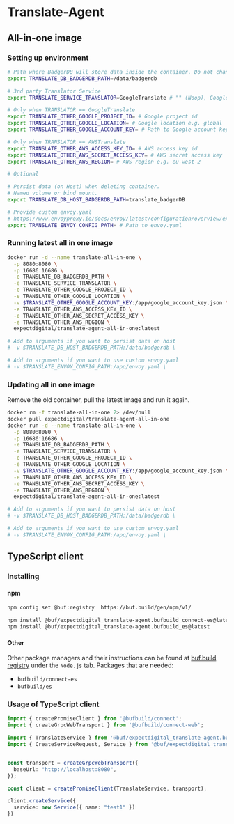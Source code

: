 # Translate-Agent

## All-in-one image

### Setting up environment

```bash
# Path where BadgerDB will store data inside the container. Do not change
export TRANSLATE_DB_BADGERDB_PATH=/data/badgerdb 

# 3rd party Translator Service
export TRANSLATE_SERVICE_TRANSLATOR=GoogleTranslate # "" (Noop), GoogleTranslate or AWSTranslate

# Only when TRANSLATOR == GoogleTranslate
export TRANSLATE_OTHER_GOOGLE_PROJECT_ID= # Google project id
export TRANSLATE_OTHER_GOOGLE_LOCATION= # Google location e.g. global
export TRANSLATE_OTHER_GOOGLE_ACCOUNT_KEY= # Path to Google account key JSON file

# Only when TRANSLATOR == AWSTranslate
export TRANSLATE_OTHER_AWS_ACCESS_KEY_ID= # AWS access key id
export TRANSLATE_OTHER_AWS_SECRET_ACCESS_KEY= # AWS secret access key
export TRANSLATE_OTHER_AWS_REGION= # AWS region e.g. eu-west-2

# Optional

# Persist data (on Host) when deleting container.
# Named volume or bind mount.
export TRANSLATE_DB_HOST_BADGERDB_PATH=translate_badgerDB

# Provide custom envoy.yaml
# https://www.envoyproxy.io/docs/envoy/latest/configuration/overview/examples
export TRANSLATE_ENVOY_CONFIG_PATH= # Path to envoy.yaml
```

### Running latest all in one image

```bash
docker run -d --name translate-all-in-one \
  -p 8080:8080 \
  -p 16686:16686 \
  -e TRANSLATE_DB_BADGERDB_PATH \
  -e TRANSLATE_SERVICE_TRANSLATOR \
  -e TRANSLATE_OTHER_GOOGLE_PROJECT_ID \
  -e TRANSLATE_OTHER_GOOGLE_LOCATION \
  -v $TRANSLATE_OTHER_GOOGLE_ACCOUNT_KEY:/app/google_account_key.json \
  -e TRANSLATE_OTHER_AWS_ACCESS_KEY_ID \
  -e TRANSLATE_OTHER_AWS_SECRET_ACCESS_KEY \
  -e TRANSLATE_OTHER_AWS_REGION \
  expectdigital/translate-agent-all-in-one:latest

# Add to arguments if you want to persist data on host
# -v $TRANSLATE_DB_HOST_BADGERDB_PATH:/data/badgerdb \ 

# Add to arguments if you want to use custom envoy.yaml
# -v $TRANSLATE_ENVOY_CONFIG_PATH:/app/envoy.yaml \ 
```

### Updating all in one image

Remove the old container, pull the latest image and run it again.

```bash
docker rm -f translate-all-in-one 2> /dev/null
docker pull expectdigital/translate-agent-all-in-one
docker run -d --name translate-all-in-one \
  -p 8080:8080 \
  -p 16686:16686 \
  -e TRANSLATE_DB_BADGERDB_PATH \
  -e TRANSLATE_SERVICE_TRANSLATOR \
  -e TRANSLATE_OTHER_GOOGLE_PROJECT_ID \
  -e TRANSLATE_OTHER_GOOGLE_LOCATION \
  -v $TRANSLATE_OTHER_GOOGLE_ACCOUNT_KEY:/app/google_account_key.json \
  -e TRANSLATE_OTHER_AWS_ACCESS_KEY_ID \
  -e TRANSLATE_OTHER_AWS_SECRET_ACCESS_KEY \
  -e TRANSLATE_OTHER_AWS_REGION \
  expectdigital/translate-agent-all-in-one:latest

# Add to arguments if you want to persist data on host
# -v $TRANSLATE_DB_HOST_BADGERDB_PATH:/data/badgerdb \

# Add to arguments if you want to use custom envoy.yaml
# -v $TRANSLATE_ENVOY_CONFIG_PATH:/app/envoy.yaml \
```

## TypeScript client

### Installing

#### npm

```bash
npm config set @buf:registry  https://buf.build/gen/npm/v1/

npm install @buf/expectdigital_translate-agent.bufbuild_connect-es@latest
npm install @buf/expectdigital_translate-agent.bufbuild_es@latest
```

#### Other

Other package managers and their instructions can be found at [buf.build registry](https://buf.build/expectdigital/translate-agent/assets/main) under the `Node.js` tab.
Packages that are needed:

- `bufbuild/connect-es`
- `bufbuild/es`

### Usage of TypeScript client

```typescript
import { createPromiseClient } from '@bufbuild/connect';
import { createGrpcWebTransport } from '@bufbuild/connect-web';

import { TranslateService } from '@buf/expectdigital_translate-agent.bufbuild_connect-es/translate/v1/translate_connect';
import { CreateServiceRequest, Service } from '@buf/expectdigital_translate-agent.bufbuild_es/translate/v1/translate_pb';


const transport = createGrpcWebTransport({
  baseUrl: "http://localhost:8080",
});

const client = createPromiseClient(TranslateService, transport);

client.createService({
  service: new Service({ name: "test1" })
})
```
